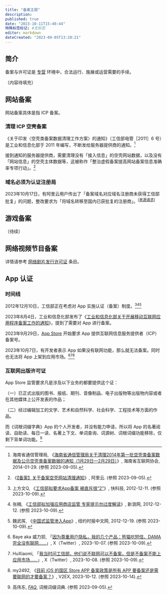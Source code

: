 ```yaml
---
title: "备案主题"
description:
published: true
date: "2023-10-11T15:40:44"
特殊标签标记: #无标签
editor: markdown
dateCreated: "2023-09-05T13:20:21"
---
```


## 简介

备案与许可证是 [专营][] 环境中，合法运行、施展或运营需要的手续。

[专营]: https://zh.wikipedia.org/wiki/專營

〔内容待填充〕

## 网站备案

网站备案具体是指 ICP 备案。

### 清理 ICP 空壳备案

《关于印发〈空壳类备案数据清理工作方案〉的通知》（工信部电管［2011］6 号）是工业和信息化部于 2011 年编写，不断发给服务器提供商的通知。[^14031]

[^14031]: 海南省通信管理局, 《[海南省通信管理局关于清理2014年第一批空壳类备案数据及公示空壳类备案数据的通知（1月29日—2月29日）](https://web.archive.org/web/20160619112513/http://www.hiis.org.cn/show-11-403-1.html)》, 海南省互联网协会, 2014-01-29. (参照 2023-09-05).

接到通知的服务器提供商，需要清理没有「接入信息」的空壳网站数据，以及没有「网站信息」的空壳主体数据等，这被称作「整治虚假备案提高网站备案信息准确率专项行动」。[^01825]

[^01825]: 《[【备案】关于备案空壳网站清理通知](https://web.archive.org/web/20220630234939/https://help.aliyun.com/noticelist/articleid/6501825.html)》, 阿里云. (参照 2023-09-05).

### 域名必须为认证注册局

2023年10月17日，有阿里云用户传出了「备案域名对应域名注册商未获得工信部批复」的问题，整改要求为「将域名转移至国内已获批复的注册商」。<sup class="footnote-ref" markdown="1">\[[来源请求](/CODE_OF_CONDUCT.md#来源请求 "（补充情况【如果有】）2023-10-18T23:05:10+0800")\]</sup>

## 游戏备案

〔待续〕

## 网络视频节目备案

详情请参考 [网络剧片发行许可证](/censorship/许可证/网络剧片发行许可证.md) 条目。

## App 认证

### 时间线

2012年12月10日，工信部正在考虑对 App 实施认证（备案）制度。[^49205][^84288][^wuhui]

[^49205]: 上方文Q, 《[工信部拟要求App备案 被直斥很“2”](https://web.archive.org/web/20230808154701/https://news.mydrivers.com/1/249/249205.htm)》, 快科技, 2012-12-11. (参照 2023-10-09).

[^84288]: 张楠, 《[工信部拟加强应用商店监管 专家提示勿过度解读](https://web.archive.org/web/20231009130001/https://finance.sina.cn/usstock/hlwgs/2012-12-12/tech-iavxeafs2384288.d.html)》, 新浪网, 2012-12-12. (参照 2023-10-09).

[^wuhui]: 魏武挥, 《[中国式监管渗入App](https://web.archive.org/web/20221206211247/https://cn.nytimes.com/business/20121219/cc19weiwuhui/)》, 纽约时报中文网, 2012-12-19. (参照 2023-10-09).

2023年8月4日，工业和信息化部发布了《[工业和信息化部关于开展移动互联网应用程序备案工作的通知](/rule/工业和信息化部/工业和信息化部关于开展移动互联网应用程序备案工作的通知.md)》，提到了需要对 App 进行备案。

2023年9月29日，[App Store](/company/Apple/App_Store.md#强制要求-icp-许可证) 开始要求 App 提供互联网信息服务提供者（ICP）备案号。

2023年10月7日，有开发者表示 App 如果没有联网功能，那么就无法备案。同时也无法将 App 上架到应用市场。[^83735][^83855][^81180]

[^83735]: Baye aka 威力狈, 「[因为尊重用户隐私，我的几个产品：熊猫吃短信、DAMA 完全没有联网……](https://web.archive.org/web/20231009082434/https://twitter.com/waylybaye/status/1710547674792083735)」, X（Twitter）, 2023-10-07. (参照 2023-10-09).

[^83855]: HuXiaomi, 「[我当时问工信部，他们说不联网可以不备案，但是不备案不能上应用市场……](https://web.archive.org/web/20231009082530/https://twitter.com/hu_xiaomi/status/1710840040773783855)」, X（Twitter）, 2023-10-08. (参照 2023-10-09).

[^81180]: my2492, 《[目前 iOS 的国区 Store APP 备案政策是所有 APP 要备案还是需要联网的才要备案？](https://web.archive.org/web/20231012020626/https://www.v2ex.com/t/981180)》, V2EX, 2023-10-12. (参照 2023-10-14).

### 互联网出版许可证

App Store 监管要求凡是涉及以下业务的都要提供这个证：

（一）已正式出版的图书、报纸、期刊、音像制品、电子出版物等出版物内容或者在其他媒体上公开发表的作品；

（二）经过编辑加工的文学、艺术和自然科学、社会科学、工程技术等方面的作品。

而《词根词缀字典》App 的个人开发者，并没有能力申请，所以将 App 的名著阅读、自助读、每日一读、名著上下文、单词查询、词源树、词根词缀功能移除，仅剩下背单词功能。[^cwfaq]

[^cwfaq]: 高伟东, _[FAQ](https://web.archive.org/web/20230312152402/http://dicts.cn/dictword20181/faq.html)_, 词根词缀词典. (参照 2023-09-05).

